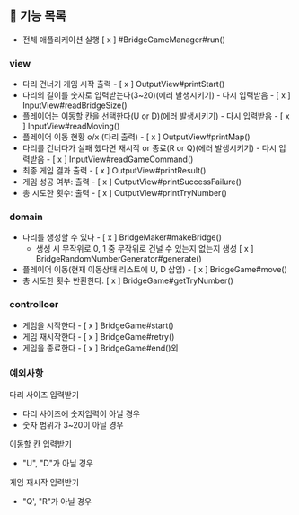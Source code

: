 
## 🚀 기능 목록

- 전체 애플리케이션 실행 [ x ] #BridgeGameManager#run()

### view
- 다리 건너기 게임 시작 출력 - [ x ] OutputView#printStart()
- 다리의 길이를 숫자로 입력받는다(3~20)(에러 발생시키기) - 다시 입력받음 - [ x ] InputView#readBridgeSize()
- 플레이어는 이동할 칸을 선택한다(U or D)(에러 발생시키기) - 다시 입력받음 - [ x ] InputView#readMoving()
- 플레이어 이동 현황 o/x (다리 출력) - [ x ] OutputView#printMap()
- 다리를 건너다가 실패 했다면 재시작 or 종료(R or Q)(에러 발생시키기) - 다시 입력받음 - [ x ] InputView#readGameCommand()
- 최종 게임 결과 출력 - [ x ] OutputView#printResult()
- 게임 성공 여부: 출력 - [ x ] OutputView#printSuccessFailure()
- 총 시도한 횟수: 출력 - [ x ] OutputView#printTryNumber()

### domain
- 다리를 생성할 수 있다 - [ x ] BridgeMaker#makeBridge()
  - 생성 시 무작위로  0, 1 중 무작위로 건널 수 있는지 없는지 생성 [ x ] BridgeRandomNumberGenerator#generate()
- 플레이어 이동(현재 이동상태 리스트에 U, D 삽입) - [ x ] BridgeGame#move()
- 총 시도한 횟수 반환한다. [ x ] BridgeGame#getTryNumber()

### controlloer
- 게임을 시작한다 - [ x ] BridgeGame#start()
- 게임 재시작한다 - [ x ] BridgeGame#retry()
- 게임을 종료한다 - [ x ] BridgeGame#end()외


### 예외사항
다리 사이즈 입력받기
- 다리 사이즈에 숫자입력이 아닐 경우
- 숫자 범위가 3~20이 아닐 경우

이동할 칸 입력받기
- "U", "D"가 아닐 경우

게임 재시작 입력받기
- "Q', "R"가 아닐 경우